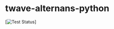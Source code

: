 # twave-alternans-python

[![Test Status](https://github.com/drsantos89/twave-alternans-python/actions/workflows/ci.yaml/badge.svg?branch=main)]

